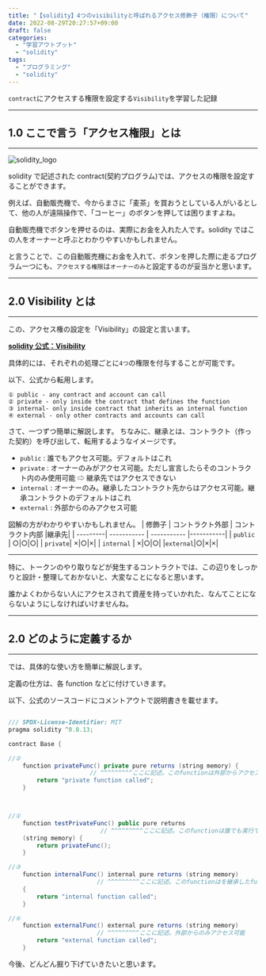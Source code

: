 ```yaml
---
title: "【solidity】4つのvisibilityと呼ばれるアクセス修飾子（権限）について"
date: 2022-08-29T20:27:57+09:00
draft: false
categories:
  - "学習アウトプット"
  - "solidity"
tags:
  - "プログラミング"
  - "solidity"
---
```


`contract`にアクセスする権限を設定する`Visibility`を学習した記録

<!--more-->

---

## 1.0 ここで言う「アクセス権限」とは

---

![solidity_logo](../../img/18_solidity_logo.png)

solidity で記述された contract(契約プログラム)では、アクセスの権限を設定することができます。

例えば、自動販売機で、今からまさに「麦茶」を買おうとしている人がいるとして、他の人が遠隔操作で、「コーヒー」のボタンを押しては困りますよね。

自動販売機でボタンを押せるのは、実際にお金を入れた人です。solidity ではこの人をオーナーと呼ぶとわかりやすいかもしれません。

と言うことで、この自動販売機にお金を入れて、ボタンを押した際に走るプログラム一つにも、`アクセスする権限`は`オーナーのみ`と設定するのが妥当かと思います。

---

## 2.0 Visibility とは

---

この、アクセス権の設定を「Visibility」の設定と言います。

**[solidity 公式：Visibility](https://solidity-by-example.org/visibility/)**

具体的には、それぞれの処理ごとに`4つ`の権限を付与することが可能です。

以下、公式から転用します。

```
① public - any contract and account can call
② private - only inside the contract that defines the function
③ internal- only inside contract that inherits an internal function
④ external - only other contracts and accounts can call
```

さて、一つずつ簡単に解説します。
ちなみに、継承とは、コントラクト（作った契約）を呼び出して、転用するようなイメージです。

- `public` : 誰でもアクセス可能。デフォルトはこれ
- `private` : オーナーのみがアクセス可能。ただし宣言したらそのコントラクト内のみ使用可能 ⇨ 継承先ではアクセスできない
- `internal` : オーナーのみ。継承したコントラクト先からはアクセス可能。継承コントラクトのデフォルトはこれ
- `external` : 外部からのみアクセス可能

図解の方がわかりやすいかもしれません。
|  修飾子 | コントラクト外部 | コントラクト内部 |継承先|
| ---------| ----------- | ----------- |-----------|
| `public` |  ○|○|○|
| `private`|  ×|○|×|
| `internal` | ×|○|○|
|`external`|○|×|×|

---

特に、トークンのやり取りなどが発生するコントラクトでは、この辺りをしっかりと設計・整理しておかないと、大変なことになると思います。

誰かよくわからない人にアクセスされて資産を持っていかれた、なんてことにならないようにしなければいけませんね。

---

## 2.0 どのように定義するか

---

では、具体的な使い方を簡単に解説します。

定義の仕方は、各 function などに付けていきます。

以下、公式のソースコードにコメントアウトで説明書きを載せます。

```java Hello.java {.light .line-number .copy}

/// SPDX-License-Identifier: MIT
pragma solidity ^0.8.13;

contract Base {

//②
    function privateFunc() private pure returns (string memory) {
                       // ^^^^^^^^^ここに記述。このfunctionは外部からアクセスできない
        return "private function called";
    }



//①
    function testPrivateFunc() public pure returns
                          // ^^^^^^^^^ここに記述。このfunctionは誰でも実行できる
    (string memory) {
        return privateFunc();
    }

//③
    function internalFunc() internal pure returns (string memory)
                         // ^^^^^^^^^ここに記述。このfunctionはを継承したfunctionからは、オーナーであればアクセス可能
    {
        return "internal function called";
    }

//④
    function externalFunc() external pure returns (string memory)
                         // ^^^^^^^^^ここに記述。外部からのみアクセス可能
        return "external function called";
    }


```

今後、どんどん掘り下げていきたいと思います。
